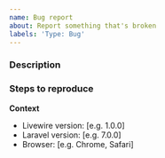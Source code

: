 ```yaml
---
name: Bug report
about: Report something that's broken
labels: 'Type: Bug'
---
```


### Description

### Steps to reproduce

**Context**
- Livewire version: [e.g. 1.0.0]
- Laravel version: [e.g. 7.0.0]
- Browser: [e.g. Chrome, Safari]